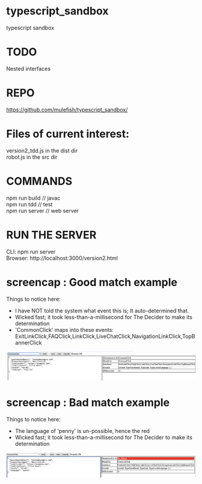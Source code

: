 # typescript_sandbox
typescript sandbox

# TODO
Nested interfaces

# REPO
https://github.com/mulefish/typescript_sandbox/

# Files of current interest:
version2_tdd.js in the dist dir  
robot.js in the src dir  


# COMMANDS
npm run build // javac    
npm run tdd // test   
npm run server // web server  

# RUN THE SERVER
CLI: npm run server   
Browser: http://localhost:3000/version2.html

# screencap : Good match example
Things to notice here:  
 - I have NOT told the system what event this is; It auto-determined that. 
 - Wicked fast; it took less-than-a-millisecond for The Decider to make its determination
 - 'CommonClick' maps into these events: ExitLinkClick,FAQClick,LinkClick,LiveChatClick,NavigationLinkClick,TopBannerClick

![image1.png](./image1.png)

# screencap : Bad match example
Things to notice here:
- The language of 'penny' is un-possible, hence the red
- Wicked fast; it took less-than-a-millisecond for The Decider to make its determination

![image2.png](./image2.png)
